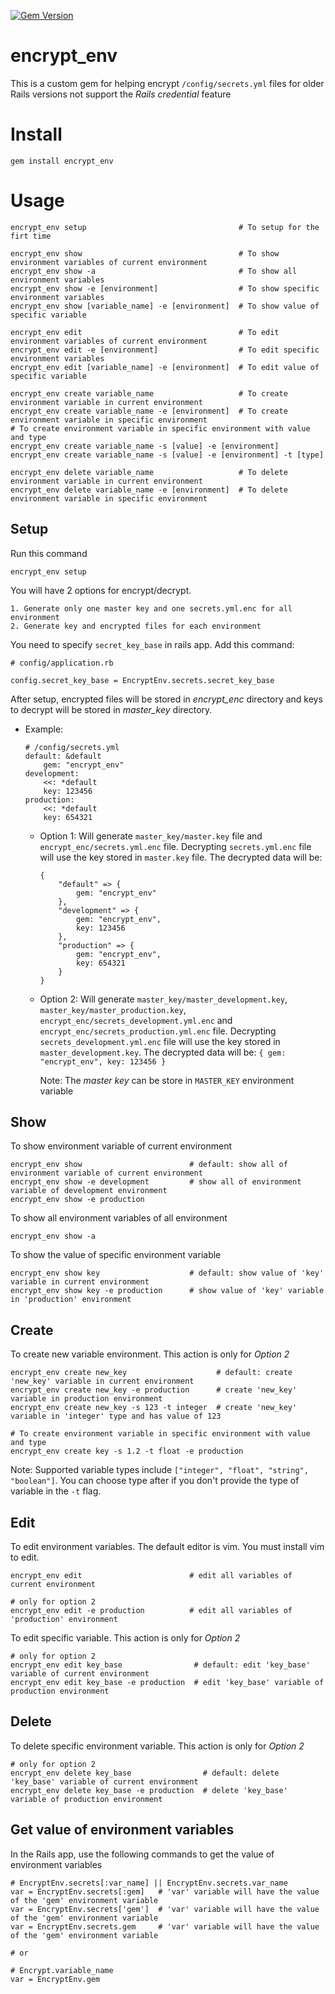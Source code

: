 [![Gem Version](https://badge.fury.io/rb/encrypt_env.svg)](https://badge.fury.io/rb/encrypt_env)

# encrypt_env

This is a custom gem for helping encrypt `/config/secrets.yml` files for older Rails versions not support the _Rails credential_ feature

# Install

```
gem install encrypt_env
```

# Usage

```
encrypt_env setup                                  # To setup for the firt time

encrypt_env show                                   # To show environment variables of current environment
encrypt_env show -a                                # To show all environment variables
encrypt_env show -e [environment]                  # To show specific environment variables
encrypt_env show [variable_name] -e [environment]  # To show value of specific variable

encrypt_env edit                                   # To edit environment variables of current environment
encrypt_env edit -e [environment]                  # To edit specific environment variables
encrypt_env edit [variable_name] -e [environment]  # To edit value of specific variable

encrypt_env create variable_name                   # To create environment variable in current environment
encrypt_env create variable_name -e [environment]  # To create environment variable in specific environment
# To create environment variable in specific environment with value and type
encrypt_env create variable_name -s [value] -e [environment]
encrypt_env create variable_name -s [value] -e [environment] -t [type]

encrypt_env delete variable_name                   # To delete environment variable in current environment
encrypt_env delete variable_name -e [environment]  # To delete environment variable in specific environment

```

## Setup

Run this command

```
encrypt_env setup
```

You will have 2 options for encrypt/decrypt.

```
1. Generate only one master key and one secrets.yml.enc for all environment
2. Generate key and encrypted files for each environment
```

You need to specify `secret_key_base` in rails app. Add this command:

```
# config/application.rb

config.secret_key_base = EncryptEnv.secrets.secret_key_base
```

After setup, encrypted files will be stored in _encrypt_enc_ directory and keys to decrypt will be stored in _master_key_ directory.

- Example:

  ```
  # /config/secrets.yml
  default: &default
      gem: "encrypt_env"
  development:
      <<: *default
      key: 123456
  production:
      <<: *default
      key: 654321
  ```

  - Option 1: Will generate `master_key/master.key` file and `encrypt_enc/secrets.yml.enc` file. Decrypting `secrets.yml.enc` file will use the key stored in `master.key` file. The decrypted data will be:
    ```
    {
        "default" => {
            gem: "encrypt_env"
        },
        "development" => {
            gem: "encrypt_env",
            key: 123456
        },
        "production" => {
            gem: "encrypt_env",
            key: 654321
        }
    }
    ```
  - Option 2: Will generate `master_key/master_development.key`, `master_key/master_production.key`, `encrypt_enc/secrets_development.yml.enc` and `encrypt_enc/secrets_production.yml.enc` file. Decrypting `secrets_development.yml.enc` file will use the key stored in `master_development.key`. The decrypted data will be:
    `{ gem: "encrypt_env", key: 123456 }`

    Note: The _master key_ can be store in `MASTER_KEY` environment variable

## Show

To show environment variable of current environment

```
encrypt_env show                        # default: show all of environment variable of current environment
encrypt_env show -e development         # show all of environment variable of development environment
encrypt_env show -e production
```

To show all environment variables of all environment

```
encrypt_env show -a
```

To show the value of specific environment variable

```
encrypt_env show key                    # default: show value of 'key' variable in current environment
encrypt_env show key -e production      # show value of 'key' variable in 'production' environment
```

## Create

To create new variable environment. This action is only for _Option 2_

```
encrypt_env create new_key                    # default: create 'new_key' variable in current environment
encrypt_env create new_key -e production      # create 'new_key' variable in production environment
encrypt_env create new_key -s 123 -t integer  # create 'new_key' variable in 'integer' type and has value of 123

# To create environment variable in specific environment with value and type
encrypt_env create key -s 1.2 -t float -e production
```

Note: Supported variable types include `["integer", "float", "string", "boolean"]`. You can choose type after if you don't provide the type of variable in the `-t` flag.

## Edit

To edit environment variables. The default editor is vim. You must install vim to edit.

```
encrypt_env edit                        # edit all variables of current environment

# only for option 2
encrypt_env edit -e production          # edit all variables of 'production' environment
```

To edit specific variable. This action is only for _Option 2_

```
# only for option 2
encrypt_env edit key_base                # default: edit 'key_base' variable of current environment
encrypt_env edit key_base -e production  # edit 'key_base' variable of production environment
```

## Delete

To delete specific environment variable. This action is only for _Option 2_

```
# only for option 2
encrypt_env delete key_base                # default: delete 'key_base' variable of current environment
encrypt_env delete key_base -e production  # delete 'key_base' variable of production environment
```

## Get value of environment variables

In the Rails app, use the following commands to get the value of environment variables

```
# EncryptEnv.secrets[:var_name] || EncryptEnv.secrets.var_name
var = EncryptEnv.secrets[:gem]   # 'var' variable will have the value of the 'gem' environment variable
var = EncryptEnv.secrets['gem']  # 'var' variable will have the value of the 'gem' environment variable
var = EncryptEnv.secrets.gem     # 'var' variable will have the value of the 'gem' environment variable

# or

# Encrypt.variable_name
var = EncryptEnv.gem
```
